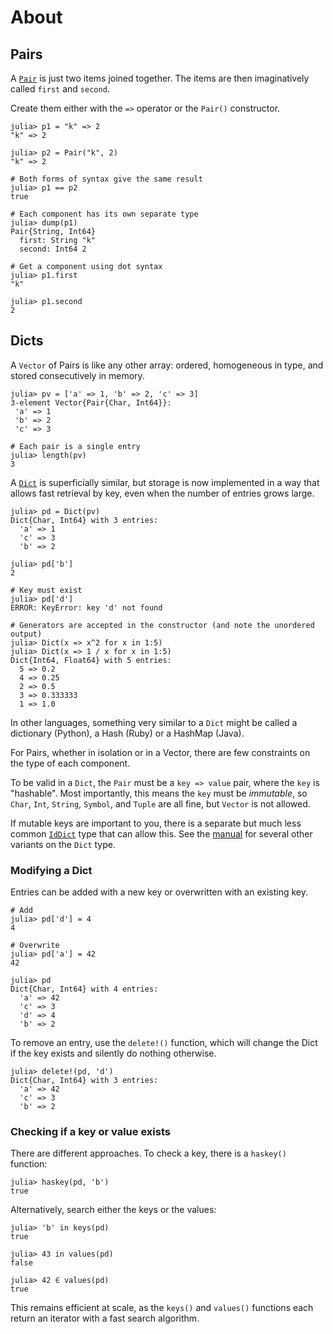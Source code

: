 # About

## Pairs

A [`Pair`][pair] is just two items joined together.
The items are then imaginatively called `first` and `second`.

Create them either with the `=>` operator or the `Pair()` constructor.

```julia-repl
julia> p1 = "k" => 2
"k" => 2

julia> p2 = Pair("k", 2)
"k" => 2

# Both forms of syntax give the same result
julia> p1 == p2
true

# Each component has its own separate type
julia> dump(p1)
Pair{String, Int64}
  first: String "k"
  second: Int64 2

# Get a component using dot syntax
julia> p1.first
"k"

julia> p1.second
2
```

## Dicts

A `Vector` of Pairs is like any other array: ordered, homogeneous in type, and stored consecutively in memory.

```julia-repl
julia> pv = ['a' => 1, 'b' => 2, 'c' => 3]
3-element Vector{Pair{Char, Int64}}:
 'a' => 1
 'b' => 2
 'c' => 3

# Each pair is a single entry
julia> length(pv)
3
```

A [`Dict`][dict] is superficially similar, but storage is now implemented in a way that allows fast retrieval by key, even when the number of entries grows large.

```julia-repl
julia> pd = Dict(pv)
Dict{Char, Int64} with 3 entries:
  'a' => 1
  'c' => 3
  'b' => 2

julia> pd['b']
2

# Key must exist
julia> pd['d']
ERROR: KeyError: key 'd' not found

# Generators are accepted in the constructor (and note the unordered output)
julia> Dict(x => x^2 for x in 1:5)
julia> Dict(x => 1 / x for x in 1:5)
Dict{Int64, Float64} with 5 entries:
  5 => 0.2
  4 => 0.25
  2 => 0.5
  3 => 0.333333
  1 => 1.0
  ```

In other languages, something very similar to a `Dict` might be called a dictionary (Python), a Hash (Ruby) or a HashMap (Java).

For Pairs, whether in isolation or in a Vector, there are few constraints on the type of each component.

To be valid in a `Dict`, the `Pair` must be a `key => value` pair, where the `key` is "hashable".
Most importantly, this means the `key` must be _immutable_, so `Char`, `Int`, `String`, `Symbol`, and `Tuple` are all fine, but `Vector` is not allowed.

If mutable keys are important to you, there is a separate but much less common [`IdDict`][iddict] type that can allow this.
See the [manual][dict] for several other variants on the `Dict` type.

### Modifying a Dict

Entries can be added with a new key or overwritten with an existing key.

```julia-repl
# Add
julia> pd['d'] = 4
4

# Overwrite
julia> pd['a'] = 42
42

julia> pd
Dict{Char, Int64} with 4 entries:
  'a' => 42
  'c' => 3
  'd' => 4
  'b' => 2
```

To remove an entry, use the `delete!()` function, which will change the Dict if the key exists and silently do nothing otherwise.

```julia-repl
julia> delete!(pd, 'd')
Dict{Char, Int64} with 3 entries:
  'a' => 42
  'c' => 3
  'b' => 2
```

### Checking if a key or value exists

There are different approaches.
To check a key, there is a `haskey()` function:

```julia-repl
julia> haskey(pd, 'b')
true
```

Alternatively, search either the keys or the values:

```julia-repl
julia> 'b' in keys(pd)
true

julia> 43 in values(pd)
false

julia> 42 ∈ values(pd)
true
```

This remains efficient at scale, as the `keys()` and `values()` functions each return an iterator with a fast search algorithm.


[pair]: https://docs.julialang.org/en/v1/base/collections/#Core.Pair
[dict]: https://docs.julialang.org/en/v1/base/collections/#Dictionaries
[iddict]: https://docs.julialang.org/en/v1/base/collections/#Base.IdDict
